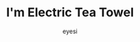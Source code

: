 ---
layout: post
title:  I'm Electric Tea Towel
author: eyesi
price: $34.00
tag: [Linen, Textile]
permalink: /i'melectric
---